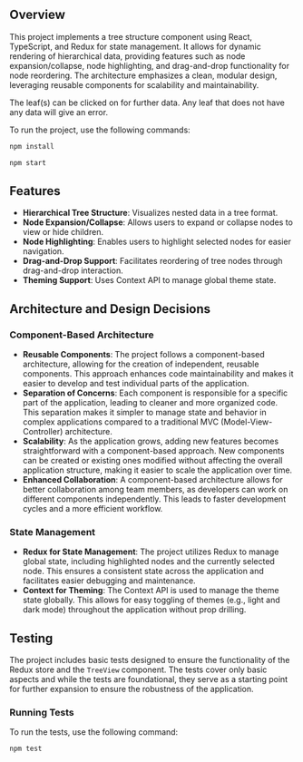 ## Overview

This project implements a tree structure component using React, TypeScript, and Redux for state management. It allows for dynamic rendering of hierarchical data, providing features such as node expansion/collapse, node highlighting, and drag-and-drop functionality for node reordering. The architecture emphasizes a clean, modular design, leveraging reusable components for scalability and maintainability.<br>

The leaf(s) can be clicked on for further data. Any leaf that does not have any data will give an error. <br>

To run the project, use the following commands:

```bash
npm install
```
```bash
npm start
```

## Features

- **Hierarchical Tree Structure**: Visualizes nested data in a tree format.<br>
- **Node Expansion/Collapse**: Allows users to expand or collapse nodes to view or hide children.<br>
- **Node Highlighting**: Enables users to highlight selected nodes for easier navigation.<br>
- **Drag-and-Drop Support**: Facilitates reordering of tree nodes through drag-and-drop interaction.<br>
- **Theming Support**: Uses Context API to manage global theme state.<br>

## Architecture and Design Decisions

### Component-Based Architecture

- **Reusable Components**: The project follows a component-based architecture, allowing for the creation of independent, reusable components. This approach enhances code maintainability and makes it easier to develop and test individual parts of the application.<br>
- **Separation of Concerns**: Each component is responsible for a specific part of the application, leading to cleaner and more organized code. This separation makes it simpler to manage state and behavior in complex applications compared to a traditional MVC (Model-View-Controller) architecture.<br>
- **Scalability**: As the application grows, adding new features becomes straightforward with a component-based approach. New components can be created or existing ones modified without affecting the overall application structure, making it easier to scale the application over time.<br>
- **Enhanced Collaboration**: A component-based architecture allows for better collaboration among team members, as developers can work on different components independently. This leads to faster development cycles and a more efficient workflow.<br>

### State Management

- **Redux for State Management**: The project utilizes Redux to manage global state, including highlighted nodes and the currently selected node. This ensures a consistent state across the application and facilitates easier debugging and maintenance.<br>
- **Context for Theming**: The Context API is used to manage the theme state globally. This allows for easy toggling of themes (e.g., light and dark mode) throughout the application without prop drilling.<br>

## Testing

The project includes basic tests designed to ensure the functionality of the Redux store and the `TreeView` component. The tests cover only basic aspects and while the tests are foundational, they serve as a starting point for further expansion to ensure the robustness of the application.<br>

### Running Tests

To run the tests, use the following command:

```bash
npm test

